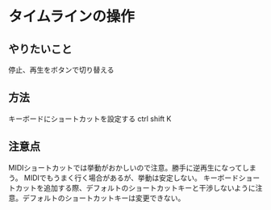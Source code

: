# タイムラインの操作
## やりたいこと
停止、再生をボタンで切り替える
## 方法
キーボードにショートカットを設定する
ctrl shift K
## 注意点
MIDIショートカットでは挙動がおかしいので注意。勝手に逆再生になってしまう。
MIDIでもうまく行く場合があるが、挙動は安定しない。
キーボードショートカットを追加する際、デフォルトのショートカットキーと干渉しないように注意。デフォルトのショートカットキーは変更できない。